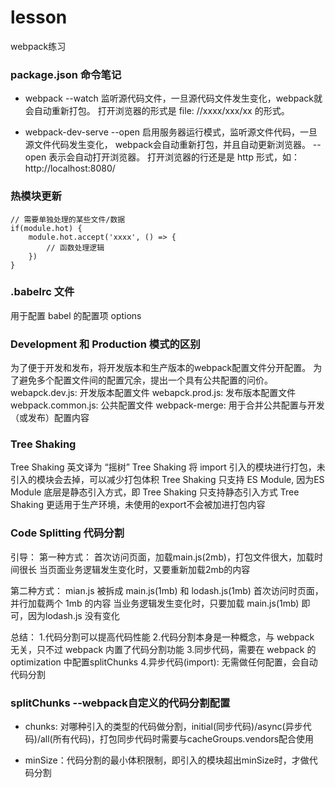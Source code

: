# lesson
webpack练习


### package.json 命令笔记

- webpack --watch 
监听源代码文件，一旦源代码文件发生变化，webpack就会自动重新打包。
打开浏览器的形式是 file: //xxxx/xxx/xx 的形式。

- webpack-dev-serve --open
启用服务器运行模式，监听源文件代码，一旦源文件代码发生变化，
webpack会自动重新打包，并且自动更新浏览器。 --open 表示会自动打开浏览器。
打开浏览器的行还是是 http 形式，如：http://localhost:8080/


### 热模块更新

```
// 需要单独处理的某些文件/数据
if(module.hot) {
	module.hot.accept('xxxx', () => {
		// 函数处理逻辑
	})
}
```


### .babelrc 文件

用于配置 babel 的配置项 options


### Development 和 Production 模式的区别

为了便于开发和发布，将开发版本和生产版本的webpack配置文件分开配置。
为了避免多个配置文件间的配置冗余，提出一个具有公共配置的问价。
webapck.dev.js: 开发版本配置文件
webapck.prod.js: 发布版本配置文件
webpack.common.js: 公共配置文件
webpack-merge: 用于合并公共配置与开发（或发布）配置内容


### Tree Shaking

Tree Shaking 英文译为 “摇树”
Tree Shaking 将 import 引入的模块进行打包，未引入的模块会去掉，可以减少打包体积
Tree Shaking 只支持 ES Module, 因为ES Module 底层是静态引入方式，即 Tree Shaking 只支持静态引入方式
Tree Shaking 更适用于生产环境，未使用的export不会被加进打包内容

### Code Splitting 代码分割

引导：
第一种方式：
首次访问页面，加载main.js(2mb)，打包文件很大，加载时间很长
当页面业务逻辑发生变化时，又要重新加载2mb的内容

第二种方式：
mian.js 被拆成 main.js(1mb) 和 lodash.js(1mb)
首次访问时页面，并行加载两个 1mb 的内容
当业务逻辑发生变化时，只要加载 main.js(1mb) 即可，因为lodash.js 没有变化

总结：
1.代码分割可以提高代码性能
2.代码分割本身是一种概念，与 webpack 无关，只不过 webpack 内置了代码分割功能
3.同步代码，需要在 webpack 的 optimization 中配置splitChunks
4.异步代码(import): 无需做任何配置，会自动代码分割


### splitChunks --webpack自定义的代码分割配置

- chunks: 对哪种引入的类型的代码做分割，initial(同步代码)/async(异步代码)/all(所有代码)，打包同步代码时需要与cacheGroups.vendors配合使用

- minSize：代码分割的最小体积限制，即引入的模块超出minSize时，才做代码分割



